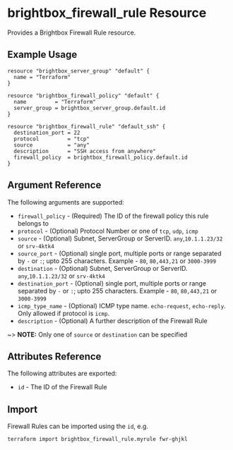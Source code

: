 # brightbox\_firewall\_rule Resource

Provides a Brightbox Firewall Rule resource.

## Example Usage

```hcl
resource "brightbox_server_group" "default" {
  name = "Terraform"
}

resource "brightbox_firewall_policy" "default" {
  name         = "Terraform"
  server_group = brightbox_server_group.default.id
}

resource "brightbox_firewall_rule" "default_ssh" {
  destination_port = 22
  protocol         = "tcp"
  source           = "any"
  description      = "SSH access from anywhere"
  firewall_policy  = brightbox_firewall_policy.default.id
}

```

## Argument Reference

The following arguments are supported:

* `firewall_policy` - (Required) The ID of the firewall policy this rule belongs to
* `protocol` - (Optional) Protocol Number or one of `tcp`, `udp`, `icmp`
* `source` - (Optional) Subnet, ServerGroup or ServerID. `any`,`10.1.1.23/32` or `srv-4ktk4`
* `source_port` - (Optional) single port, multiple ports or range separated by `-` or `:`; upto 255 characters. Example - `80`, `80,443,21` or `3000-3999`
* `destination` - (Optional) Subnet, ServerGroup or ServerID. `any`,`10.1.1.23/32` or `srv-4ktk4`
* `destination_port` - (Optional) single port, multiple ports or range separated by `-` or `:`; upto 255 characters. Example - `80`, `80,443,21` or `3000-3999`
* `icmp_type_name` - (Optional) ICMP type name. `echo-request`, `echo-reply`. Only allowed if protocol is `icmp`.
* `description` - (Optional) A further description of the Firewall Rule

~> **NOTE:** Only one of `source` or `destination` can be specified

## Attributes Reference

The following attributes are exported:

* `id` - The ID of the Firewall Rule

## Import

Firewall Rules can be imported using the `id`, e.g.

```
terraform import brightbox_firewall_rule.myrule fwr-ghjkl
```
